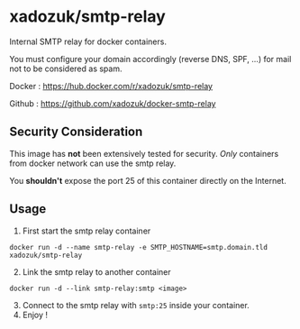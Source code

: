 # xadozuk/smtp-relay

Internal SMTP relay for docker containers.

You must configure your domain accordingly (reverse DNS, SPF, ...) for mail not to be considered as spam.

Docker : https://hub.docker.com/r/xadozuk/smtp-relay

Github : https://github.com/xadozuk/docker-smtp-relay

## Security Consideration

This image has **not** been extensively tested for security. 
*Only* containers from docker network can use the smtp relay.

You **shouldn't** expose the port 25 of this container directly on the Internet.

## Usage

1. First start the smtp relay container

  ```
  docker run -d --name smtp-relay -e SMTP_HOSTNAME=smtp.domain.tld xadozuk/smtp-relay
  ```
  
2. Link the smtp relay to another container

  ```
  docker run -d --link smtp-relay:smtp <image>
  ```
  
3. Connect to the smtp relay with `smtp:25` inside your container.
4. Enjoy !

